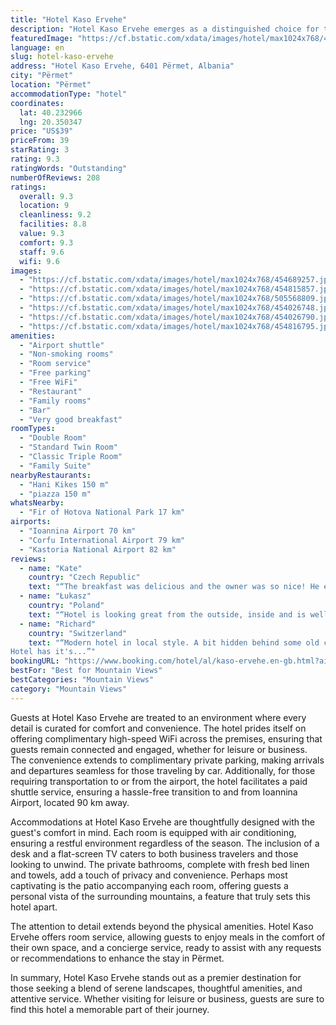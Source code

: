 ```yaml
---
title: "Hotel Kaso Ervehe"
description: "Hotel Kaso Ervehe emerges as a distinguished choice for travelers seeking both comfort and convenience in the heart of Përmet."
featuredImage: "https://cf.bstatic.com/xdata/images/hotel/max1024x768/454689257.jpg?k=005a5da2622fc3efb459b2ca4abc10962579e81e9f4cbf6712e83c1b48bd71a7&o=&hp=1"
language: en
slug: hotel-kaso-ervehe
address: "Hotel Kaso Ervehe, 6401 Përmet, Albania"
city: "Përmet"
location: "Përmet"
accommodationType: "hotel"
coordinates:
  lat: 40.232966
  lng: 20.350347
price: "US$39"
priceFrom: 39
starRating: 3
rating: 9.3
ratingWords: "Outstanding"
numberOfReviews: 208
ratings:
  overall: 9.3
  location: 9
  cleanliness: 9.2
  facilities: 8.8
  value: 9.3
  comfort: 9.3
  staff: 9.6
  wifi: 9.6
images:
  - "https://cf.bstatic.com/xdata/images/hotel/max1024x768/454689257.jpg?k=005a5da2622fc3efb459b2ca4abc10962579e81e9f4cbf6712e83c1b48bd71a7&o=&hp=1"
  - "https://cf.bstatic.com/xdata/images/hotel/max1024x768/454815857.jpg?k=07efe6d9c94c9f7eddd1d5fa9f61c4b350fc0f2c8652f8f740ebfe3f52c1d677&o=&hp=1"
  - "https://cf.bstatic.com/xdata/images/hotel/max1024x768/505568809.jpg?k=86a6dd68c1610ff251d5c7479d69962217300a6d240d8f9a621895a5b6d718c6&o=&hp=1"
  - "https://cf.bstatic.com/xdata/images/hotel/max1024x768/454026748.jpg?k=4d5e431e3ce7c552c943ace640df99508f4ff75fc5f937187513de49bf0d8ee0&o=&hp=1"
  - "https://cf.bstatic.com/xdata/images/hotel/max1024x768/454026790.jpg?k=d0d7b1db01f3cb9869a73ce80e1a569865b549024f35e1f92add1af31d8dba1c&o=&hp=1"
  - "https://cf.bstatic.com/xdata/images/hotel/max1024x768/454816795.jpg?k=d7bb338091c6ad0af3380d7bd539667119f641939eedfcfdde0c343e528500bb&o=&hp=1"
amenities:
  - "Airport shuttle"
  - "Non-smoking rooms"
  - "Room service"
  - "Free parking"
  - "Free WiFi"
  - "Restaurant"
  - "Family rooms"
  - "Bar"
  - "Very good breakfast"
roomTypes:
  - "Double Room"
  - "Standard Twin Room"
  - "Classic Triple Room"
  - "Family Suite"
nearbyRestaurants:
  - "Hani Kikes 150 m"
  - "piazza 150 m"
whatsNearby:
  - "Fir of Hotova National Park 17 km"
airports:
  - "Ioannina Airport 70 km"
  - "Corfu International Airport 79 km"
  - "Kastoria National Airport 82 km"
reviews:
  - name: "Kate"
    country: "Czech Republic"
    text: "“The breakfast was delicious and the owner was so nice! He even cleaned my shoes and allowed our cats to stay with us. They were very helpful and kind. I recommend staying here. Also the dinner they served was very good. The size of the room was...”"
  - name: "Łukasz"
    country: "Poland"
    text: "“Hotel is looking great from the outside, inside and is well located just meters from city centre. We have experienced amazing hospitality at every angle. The food we ordered for dinner was exceptional. Fully recommend.”"
  - name: "Richard"
    country: "Switzerland"
    text: "“Modern hotel in local style. A bit hidden behind some old communist apartment buildings, but the neighbourhood is safe. A few minutes walk from the main square. Large garden/seating area in front of the hotel for the guests.
Hotel has it's...”"
bookingURL: "https://www.booking.com/hotel/al/kaso-ervehe.en-gb.html?aid=8035640"
bestFor: "Best for Mountain Views"
bestCategories: "Mountain Views"
category: "Mountain Views"
---
```


Guests at Hotel Kaso Ervehe are treated to an environment where every detail is curated for comfort and convenience. The hotel prides itself on offering complimentary high-speed WiFi across the premises, ensuring that guests remain connected and engaged, whether for leisure or business. The convenience extends to complimentary private parking, making arrivals and departures seamless for those traveling by car. Additionally, for those requiring transportation to or from the airport, the hotel facilitates a paid shuttle service, ensuring a hassle-free transition to and from Ioannina Airport, located 90 km away.

Accommodations at Hotel Kaso Ervehe are thoughtfully designed with the guest's comfort in mind. Each room is equipped with air conditioning, ensuring a restful environment regardless of the season. The inclusion of a desk and a flat-screen TV caters to both business travelers and those looking to unwind. The private bathrooms, complete with fresh bed linen and towels, add a touch of privacy and convenience. Perhaps most captivating is the patio accompanying each room, offering guests a personal vista of the surrounding mountains, a feature that truly sets this hotel apart.

The attention to detail extends beyond the physical amenities. Hotel Kaso Ervehe offers room service, allowing guests to enjoy meals in the comfort of their own space, and a concierge service, ready to assist with any requests or recommendations to enhance the stay in Përmet.

In summary, Hotel Kaso Ervehe stands out as a premier destination for those seeking a blend of serene landscapes, thoughtful amenities, and attentive service. Whether visiting for leisure or business, guests are sure to find this hotel a memorable part of their journey.